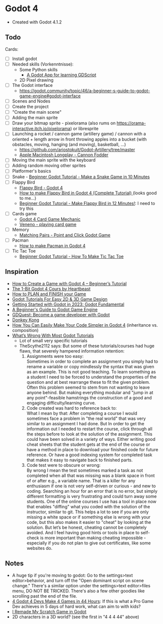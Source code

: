# Godot 4

- Created with Godot 4.1.2

## Todo

Cards:

- [ ] Install godot
- [ ] Needed skills (Vorkenntnisse):
  - Some Python skills
    - [A Godot App for learning GDScript](https://github.com/GDQuest/learn-gdscript/)
  - 2D Pixel drawing
- [ ] The Godot interface
  - <https://godot.community/topic/46/a-beginner-s-guide-to-godot-game-engine#godot-interface>
- [ ] Scenes and Nodes
- [ ] Create the project
- [ ] "Create the main scene"
- [ ] Adding the main sprite
- [ ] Draw your bitmap sprite
      - pixelorama (also rums on <https://orama-interactive.itch.io/pixelorama>) or libresprite 
- [ ] Launching a rocket / cannon game (artillery game) / cannon with a oriented + length arrow in front throwing apples into a bucket (with obstacles, moving, hanging (and moving), basketball, ...)
  - <https://github.com/ariostokuit/Godot-Artillery/tree/master>
  - [Apple Macintosh Longplay - Cannon Fodder](https://www.youtube.com/watch?v=YR3O7xlv2Kc)
- [ ] Moving the main sprite with the keyboard
- [ ] Adding random moving other sprites
- [ ] Platformer's basics
- [ ] Snake
	  - [Beginner Godot Tutorial - Make a Snake Game in 10 Minutes](https://www.youtube.com/watch?v=DlRP-UBR-2A)
- [ ] Flappy Bird
  - [Flappy Bird - Godot 4](https://github.com/phamquyetthang/flappy-bird-godot-4)
  - [How to make Flappy Bird in Godot 4 (Complete Tutorial) ](https://www.youtube.com/watch?v=lkDvTdbOIEo&t=1s) (looks good to me...)
  - [Beginner Godot Tutorial - Make Flappy Bird in 12 Minutes!](https://www.youtube.com/watch?v=9f9t9eiCDAA): I need to try this
- [ ] Cards game
  - [Godot 4 Card Game Mechanic ](https://www.youtube.com/watch?v=fsik4ROXpsA)
  - [Veneno - playing card game](https://github.com/godotessentials/Veneno)
- [ ] Memory
  - [Matching Pairs - Point and Click Godot Game](https://www.youtube.com/watch?v=94r4mvvccsg)
- [ ] Pacman
  - [How to make Pacman in Godot 4](https://www.youtube.com/watch?v=CncJvOEM3OA)
- [ ] Tic Tac Toe
  - [Beginner Godot Tutorial - How To Make Tic Tac Toe](https://www.youtube.com/watch?v=w6leMEr1aGo)

## Inspiration

- [How to Create a Game with Godot 4 – Beginner’s Tutorial](https://gamedevacademy.org/godot-4-game-tutorial/)
- [The 1-Bit Godot 4 Cours by Heartbeast](https://courses.heartgamedev.com/p/1-bit-godot-4-course)
- [How to PLAN and FINISH your Game](https://courses.heartgamedev.com/p/my-downloadable-87616)
- [Godot Tutorials For Easy 2D & 3D Game Design](https://conceptartempire.com/godot-tutorials/)
- [Getting Started with Godot in 2023: Godot Fundamental](https://gamedevartisan.com/tutorials/godot-fundamentals/getting-started-with-godot-in-2023)
- [A Beginner's Guide to Godot Game Engine](https://godot.community/topic/46/a-beginner-s-guide-to-godot-game-engine#godot-interface)
- [GDQuest: Become a game developer with Godot](https://www.gdquest.com/)
- [Donkey Kong](https://oops-i-devd.gitbook.io/christinedevs/godot-tutorials/castle-climbers-platformer/overview)
- [How You Can Easily Make Your Code Simpler in Godot 4](https://www.youtube.com/watch?v=74y6zWZfQKk) (inheritance vs. composition)
- [What’s Wrong With Most Godot Tutorials](https://www.youtube.com/watch?v=yQZKXdwyh-Q)
  - Lot of small very specific tutorials
  - TheScythe2112 says: But some of these tutorials/courses had huge flaws, that severely hampered information retention:
    1. Assignments were too easy:  
       Sometimes in order to complete an assignment you simply had to rename a variable or copy mindlessly the syntax that was given as an example. This is not good teaching. To learn something as a student I need to be forced to understand the properties of the question and at best rearrange these to fit the given problem. Often this problem seemed to stem from not wanting to leave anyone behind. But making everything modular and "jump in at any point"-feasible hamstrings the construction of a good and engaging difficulty/learning curve.
    2. Code created was hard to reference back to:  
       What I mean by that: After completing a course I would sometimes face a problem in "the real world" that was very similar to an assignment I had done. But In order to get the information out I needed to restart the course, click through all the steps before to look at the solution of the assignment. This could have been solved in a variety of ways. Either writing good cheat sheets that the student gets at the end of the course or have a method in place to download your finished code for future reference. Or have a good indexing system for completed task that makes it easy to navigate back to finished parts.
    3. Code test were to obscure or wrong:  
       By wrong I mean the test sometimes marked a task as not completed when all that was missing was a blank space in front of or after e.g., a variable name. That is a killer for any enthusiasm if one is not very self-driven or curious - and new to coding. Searching an hour for an error that is no error, but simply different formatting is very frustrating and could turn away some students. One of the online courses I use has a tool in place now that enables "diffing" what you coded with the solution of the instructor, similar to git. This helps a lot to see if you are only missing a white space or if something else is wrong with your code, but this also makes it easier to "cheat" by looking at the solution. But let’s be honest, cheating cannot be completely avoided. And I feel having good hints or tools in place to self-check is more important than making cheating impossible - especially if you do not plan to give out certificates, like some websites do.

## Notes

- A huge tip if you're moving to godot:
  Go to the settings>text editor>behavior, and turn off the "Open dominant script on scene change." There's a similar option under the settings>text editor>files menu, DO NOT BE TRICKED.
There's also a few other goodies like scrolling past the end of the file.
- [4 Godot 4 Devs Make 4 Games in 44 Hours](https://www.youtube.com/watch?v=8bhNXunrEaU): If this is what a Pro Game Dev achieves in 5 days of hard work, what can aim to with kids?
- [I Remade My Scratch Game in Godot](https://www.youtube.com/watch?v=naxUnukrU-o)
- 2D characters in a 3D world? (see the first in "4 4 4 44" above)
